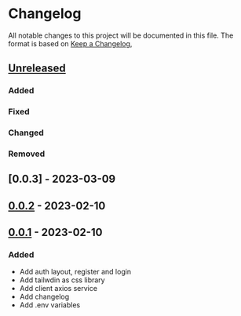 # Changelog

All notable changes to this project will be documented in this file.
The format is based on [Keep a Changelog](https://keepachangelog.com/en/1.0.0/),

## [Unreleased]
### Added 
### Fixed
### Changed
### Removed

## [0.0.3] - 2023-03-09
## [0.0.2] - 2023-02-10
## [0.0.1] - 2023-02-10
### Added
- Add auth layout, register and login
- Add tailwdin as css library
- Add client axios service
- Add changelog
- Add .env variables

[unreleased]: https://github.com/sergioriosp04/github_repository_name/compare/v1.0.0...HEAD
[0.0.2]: https://github.com/sergioriosp04/github_repository_name/compare/v0.0.1...v0.0.2
[0.0.1]: https://github.com/sergioriosp04/github_repository_name/releases/tag/v0.0.1